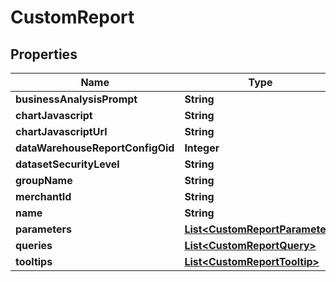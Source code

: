 

# CustomReport


## Properties

| Name | Type | Description | Notes |
|------------ | ------------- | ------------- | -------------|
|**businessAnalysisPrompt** | **String** |  |  [optional] |
|**chartJavascript** | **String** |  |  [optional] |
|**chartJavascriptUrl** | **String** |  |  [optional] |
|**dataWarehouseReportConfigOid** | **Integer** |  |  [optional] |
|**datasetSecurityLevel** | **String** |  |  [optional] |
|**groupName** | **String** |  |  [optional] |
|**merchantId** | **String** |  |  [optional] |
|**name** | **String** |  |  [optional] |
|**parameters** | [**List&lt;CustomReportParameter&gt;**](CustomReportParameter.md) |  |  [optional] |
|**queries** | [**List&lt;CustomReportQuery&gt;**](CustomReportQuery.md) |  |  [optional] |
|**tooltips** | [**List&lt;CustomReportTooltip&gt;**](CustomReportTooltip.md) |  |  [optional] |



